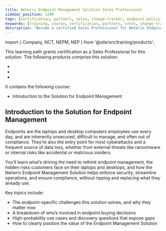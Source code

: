 ```yaml
---
title: Netwrix Endpoint Management Solution Sales Professional
sidebar_position: 1290
tags: [certification, partners, sales, change-tracker, endpoint-policy-manager, endpoint-protector, endpoint-management]
keywords: [training, course, certification, partners, sales, change tracker, endpoint policy manager, endpoint protector, endpoint management]
description: "Become a certified Sales Professional for Netwrix Endpoint Management"
---
```


import { Company, NCT, NEPM, NEP } from '@site/src/training/products';


This learning path grants <Company /> certification as a Sales Professional for this solution. The following products comprise this solution:

* <NCT />
* <NEPM />
* <NEP />

It contains the following course:

* Introduction to the <Company /> Solution for Endpoint Management

## Introduction to the <Company /> Solution for Endpoint Management

Endpoints are the laptops and desktop computers employees use every day, and are inherently unsecured, difficult to manage, and often out of compliance. They’re also the entry point for most cyberattacks and a frequent source of data loss, whether from external threats like ransomware or internal risks like accidental or malicious insiders.

You’ll learn what’s driving the need to rethink endpoint management, the hidden risks customers face on their laptops and desktops, and how the Netwrix Endpoint Management Solution helps enforce security, streamline operations, and ensure compliance, without ripping and replacing what they already use.

Key topics include:

* The endpoint-specific challenges this solution solves, and why they matter now
* A breakdown of who’s involved in endpoint buying decisions
* High-probability use cases and discovery questions that expose gaps
* How to clearly position the value of the Endpoint Management Solution
